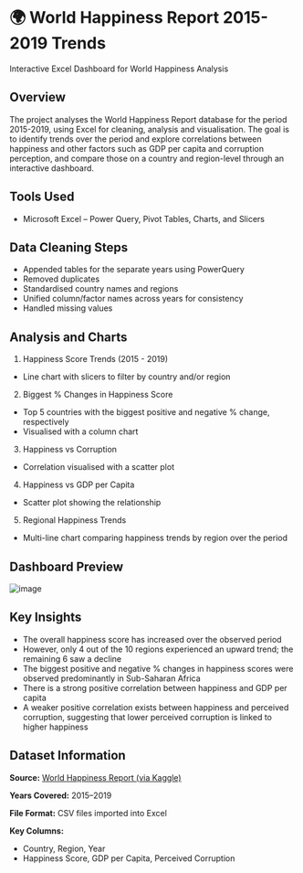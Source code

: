 # 🌍 World Happiness Report 2015-2019 Trends
Interactive Excel Dashboard for World Happiness Analysis


## Overview
The project analyses the World Happiness Report database for the period 2015-2019, using Excel for cleaning, analysis and visualisation.
The goal is to identify trends over the period and explore correlations between happiness and other factors such as GDP per capita and corruption perception, and compare those on 
a country and region-level through an interactive dashboard.


## Tools Used
- Microsoft Excel – Power Query, Pivot Tables, Charts, and Slicers


## Data Cleaning Steps
- Appended tables for the separate years using PowerQuery
- Removed duplicates
- Standardised country names and regions
- Unified column/factor names across years for consistency
- Handled missing values


## Analysis and Charts
1. Happiness Score Trends (2015 - 2019)
  - Line chart with slicers to filter by country and/or region

2. Biggest % Changes in Happiness Score
  - Top 5 countries with the biggest positive and negative % change, respectively
  - Visualised with a column chart

3. Happiness vs Corruption
  - Correlation visualised with a scatter plot

4. Happiness vs GDP per Capita
  - Scatter plot showing the relationship

5. Regional Happiness Trends
  - Multi-line chart comparing happiness trends by region over the period


## Dashboard Preview
![image](https://github.com/user-attachments/assets/d550fb72-522d-47b5-8053-d5ec0c6ed291)

## Key Insights
- The overall happiness score has increased over the observed period
- However, only 4 out of the 10 regions experienced an upward trend; the remaining 6 saw a decline
- The biggest positive and negative % changes in happiness scores were observed predominantly in Sub-Saharan Africa
- There is a strong positive correlation between happiness and GDP per capita
- A weaker positive correlation exists between happiness and perceived corruption, suggesting that lower perceived corruption is linked to higher happiness

## Dataset Information

**Source:** [World Happiness Report (via Kaggle)](https://www.kaggle.com/datasets/unsdsn/world-happiness/data) 

**Years Covered:** 2015–2019

**File Format:** CSV files imported into Excel

**Key Columns:** 
- Country, Region, Year
- Happiness Score, GDP per Capita, Perceived Corruption







